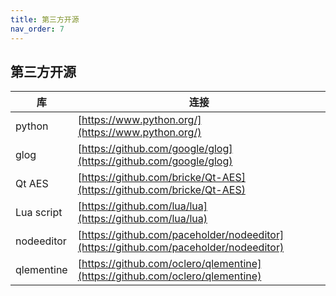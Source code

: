 ```yaml
---
title: 第三方开源
nav_order: 7
---
```


## 第三方开源

|库|连接|
|---|---|
|python|[https://www.python.org/](https://www.python.org/)|
|glog|[https://github.com/google/glog](https://github.com/google/glog)|
|Qt AES|[https://github.com/bricke/Qt-AES](https://github.com/bricke/Qt-AES)|
|Lua script|[https://github.com/lua/lua](https://github.com/lua/lua)|
|nodeeditor|[https://github.com/paceholder/nodeeditor](https://github.com/paceholder/nodeeditor)|
|qlementine|[https://github.com/oclero/qlementine](https://github.com/oclero/qlementine)|
